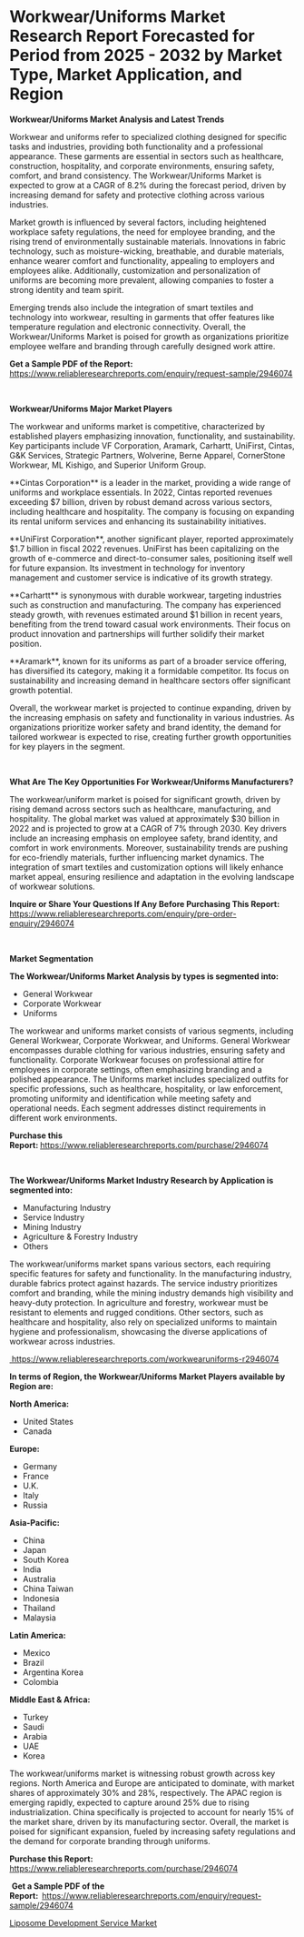 <p><h1>Workwear/Uniforms Market Research Report Forecasted for Period from 2025 -  2032 by Market Type, Market Application, and Region</h1></p><p><strong>Workwear/Uniforms Market Analysis and Latest Trends</strong></p>
<p><p>Workwear and uniforms refer to specialized clothing designed for specific tasks and industries, providing both functionality and a professional appearance. These garments are essential in sectors such as healthcare, construction, hospitality, and corporate environments, ensuring safety, comfort, and brand consistency. The Workwear/Uniforms Market is expected to grow at a CAGR of 8.2% during the forecast period, driven by increasing demand for safety and protective clothing across various industries.</p><p>Market growth is influenced by several factors, including heightened workplace safety regulations, the need for employee branding, and the rising trend of environmentally sustainable materials. Innovations in fabric technology, such as moisture-wicking, breathable, and durable materials, enhance wearer comfort and functionality, appealing to employers and employees alike. Additionally, customization and personalization of uniforms are becoming more prevalent, allowing companies to foster a strong identity and team spirit.</p><p>Emerging trends also include the integration of smart textiles and technology into workwear, resulting in garments that offer features like temperature regulation and electronic connectivity. Overall, the Workwear/Uniforms Market is poised for growth as organizations prioritize employee welfare and branding through carefully designed work attire.</p></p>
<p><strong>Get a Sample PDF of the Report:&nbsp;</strong> <a href="https://www.reliableresearchreports.com/enquiry/request-sample/2946074?utm_campaign=1558&utm_medium=2&utm_source=Github&utm_content=ia&utm_term=11032025&utm_id=workwearuniforms">https://www.reliableresearchreports.com/enquiry/request-sample/2946074</a></p>
<p>&nbsp;</p>
<p><strong>Workwear/Uniforms Major Market Players</strong></p>
<p><p>The workwear and uniforms market is competitive, characterized by established players emphasizing innovation, functionality, and sustainability. Key participants include VF Corporation, Aramark, Carhartt, UniFirst, Cintas, G&K Services, Strategic Partners, Wolverine, Berne Apparel, CornerStone Workwear, ML Kishigo, and Superior Uniform Group.</p><p>**Cintas Corporation** is a leader in the market, providing a wide range of uniforms and workplace essentials. In 2022, Cintas reported revenues exceeding $7 billion, driven by robust demand across various sectors, including healthcare and hospitality. The company is focusing on expanding its rental uniform services and enhancing its sustainability initiatives.</p><p>**UniFirst Corporation**, another significant player, reported approximately $1.7 billion in fiscal 2022 revenues. UniFirst has been capitalizing on the growth of e-commerce and direct-to-consumer sales, positioning itself well for future expansion. Its investment in technology for inventory management and customer service is indicative of its growth strategy.</p><p>**Carhartt** is synonymous with durable workwear, targeting industries such as construction and manufacturing. The company has experienced steady growth, with revenues estimated around $1 billion in recent years, benefiting from the trend toward casual work environments. Their focus on product innovation and partnerships will further solidify their market position.</p><p>**Aramark**, known for its uniforms as part of a broader service offering, has diversified its category, making it a formidable competitor. Its focus on sustainability and increasing demand in healthcare sectors offer significant growth potential.</p><p>Overall, the workwear market is projected to continue expanding, driven by the increasing emphasis on safety and functionality in various industries. As organizations prioritize worker safety and brand identity, the demand for tailored workwear is expected to rise, creating further growth opportunities for key players in the segment.</p></p>
<p>&nbsp;</p>
<p><strong>What Are The Key Opportunities For Workwear/Uniforms Manufacturers?</strong></p>
<p><p>The workwear/uniform market is poised for significant growth, driven by rising demand across sectors such as healthcare, manufacturing, and hospitality. The global market was valued at approximately $30 billion in 2022 and is projected to grow at a CAGR of 7% through 2030. Key drivers include an increasing emphasis on employee safety, brand identity, and comfort in work environments. Moreover, sustainability trends are pushing for eco-friendly materials, further influencing market dynamics. The integration of smart textiles and customization options will likely enhance market appeal, ensuring resilience and adaptation in the evolving landscape of workwear solutions.</p></p>
<p><strong>Inquire or Share Your Questions If Any Before Purchasing This Report:</strong> <a href="https://www.reliableresearchreports.com/enquiry/pre-order-enquiry/2946074?utm_campaign=1558&utm_medium=2&utm_source=Github&utm_content=ia&utm_term=11032025&utm_id=workwearuniforms">https://www.reliableresearchreports.com/enquiry/pre-order-enquiry/2946074</a></p>
<p>&nbsp;</p>
<p><strong>Market Segmentation</strong></p>
<p><strong>The Workwear/Uniforms Market Analysis by types is segmented into:</strong></p>
<p><ul><li>General Workwear</li><li>Corporate Workwear</li><li>Uniforms</li></ul></p>
<p><p>The workwear and uniforms market consists of various segments, including General Workwear, Corporate Workwear, and Uniforms. General Workwear encompasses durable clothing for various industries, ensuring safety and functionality. Corporate Workwear focuses on professional attire for employees in corporate settings, often emphasizing branding and a polished appearance. The Uniforms market includes specialized outfits for specific professions, such as healthcare, hospitality, or law enforcement, promoting uniformity and identification while meeting safety and operational needs. Each segment addresses distinct requirements in different work environments.</p></p>
<p><strong>Purchase this Report:&nbsp;</strong><a href="https://www.reliableresearchreports.com/purchase/2946074?utm_campaign=1558&utm_medium=2&utm_source=Github&utm_content=ia&utm_term=11032025&utm_id=workwearuniforms">https://www.reliableresearchreports.com/purchase/2946074</a></p>
<p>&nbsp;</p>
<p><strong>The Workwear/Uniforms Market Industry Research by Application is segmented into:</strong></p>
<p><ul><li>Manufacturing Industry</li><li>Service Industry</li><li>Mining Industry</li><li>Agriculture & Forestry Industry</li><li>Others</li></ul></p>
<p><p>The workwear/uniforms market spans various sectors, each requiring specific features for safety and functionality. In the manufacturing industry, durable fabrics protect against hazards. The service industry prioritizes comfort and branding, while the mining industry demands high visibility and heavy-duty protection. In agriculture and forestry, workwear must be resistant to elements and rugged conditions. Other sectors, such as healthcare and hospitality, also rely on specialized uniforms to maintain hygiene and professionalism, showcasing the diverse applications of workwear across industries.</p></p>
<p><a href="https://www.reliableresearchreports.com/workwearuniforms-r2946074?utm_campaign=1558&utm_medium=2&utm_source=Github&utm_content=ia&utm_term=11032025&utm_id=workwearuniforms">&nbsp;https://www.reliableresearchreports.com/workwearuniforms-r2946074</a></p>
<p><strong>In terms of Region, the Workwear/Uniforms Market Players available by Region are:</strong></p>
<p>
    <p> <strong> North America: </strong>
        <ul>
            <li>United States</li>
            <li>Canada</li>
        </ul>
        </p> 
    <p> <strong> Europe: </strong>
        <ul>
            <li>Germany</li>
            <li>France</li>
            <li>U.K.</li>
            <li>Italy</li>
            <li>Russia</li>
        </ul>
        </p> 
    <p> <strong> Asia-Pacific: </strong>
        <ul>
            <li>China</li>
            <li>Japan</li>
            <li>South Korea</li>
            <li>India</li>
            <li>Australia</li>
            <li>China Taiwan</li>
            <li>Indonesia</li>
            <li>Thailand</li>
            <li>Malaysia</li>
        </ul>
        </p> 
    <p> <strong> Latin America: </strong>
        <ul>
            <li>Mexico</li>
            <li>Brazil</li>
            <li>Argentina Korea</li>
            <li>Colombia</li>
        </ul>
        </p> 
    <p> <strong> Middle East & Africa: </strong>
        <ul>
            <li>Turkey</li>
            <li>Saudi</li>
            <li>Arabia</li>
            <li>UAE</li>
            <li>Korea</li>
        </ul>
    </p>
    </p>
<p><p>The workwear/uniforms market is witnessing robust growth across key regions. North America and Europe are anticipated to dominate, with market shares of approximately 30% and 28%, respectively. The APAC region is emerging rapidly, expected to capture around 25% due to rising industrialization. China specifically is projected to account for nearly 15% of the market share, driven by its manufacturing sector. Overall, the market is poised for significant expansion, fueled by increasing safety regulations and the demand for corporate branding through uniforms.</p></p>
<p><strong>Purchase this Report: </strong><a href="https://www.reliableresearchreports.com/purchase/2946074?utm_campaign=1558&utm_medium=2&utm_source=Github&utm_content=ia&utm_term=11032025&utm_id=workwearuniforms">https://www.reliableresearchreports.com/purchase/2946074</a></p>
<p>&nbsp;<strong>Get a Sample PDF of the Report:&nbsp;&nbsp;</strong><a href="https://www.reliableresearchreports.com/enquiry/request-sample/2946074?utm_campaign=1558&utm_medium=2&utm_source=Github&utm_content=ia&utm_term=11032025&utm_id=workwearuniforms">https://www.reliableresearchreports.com/enquiry/request-sample/2946074</a></p>
<p><strong></strong></p>
<p><p><a href="https://github.com/yodhafirorae/Market-Research-Report-List-1/blob/main/liposome-development-service-market.md?utm_campaign=1558&utm_medium=2&utm_source=Github&utm_content=ia&utm_term=11032025&utm_id=workwearuniforms">Liposome Development Service Market</a></p></p>